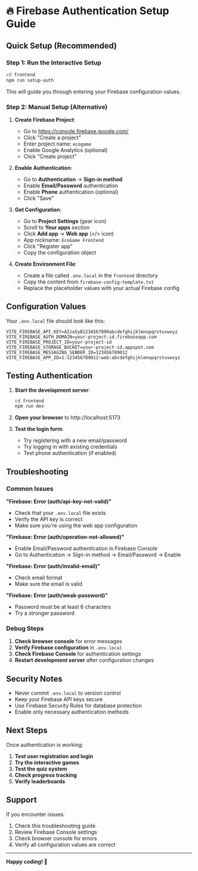 # 🔥 Firebase Authentication Setup Guide

## Quick Setup (Recommended)

### Step 1: Run the Interactive Setup
```bash
cd frontend
npm run setup-auth
```

This will guide you through entering your Firebase configuration values.

### Step 2: Manual Setup (Alternative)

1. **Create Firebase Project**:
   - Go to https://console.firebase.google.com/
   - Click "Create a project"
   - Enter project name: `ecogame`
   - Enable Google Analytics (optional)
   - Click "Create project"

2. **Enable Authentication**:
   - Go to **Authentication** → **Sign-in method**
   - Enable **Email/Password** authentication
   - Enable **Phone** authentication (optional)
   - Click "Save"

3. **Get Configuration**:
   - Go to **Project Settings** (gear icon)
   - Scroll to **Your apps** section
   - Click **Add app** → **Web app** (</> icon)
   - App nickname: `EcoGame Frontend`
   - Click "Register app"
   - Copy the configuration object

4. **Create Environment File**:
   - Create a file called `.env.local` in the `frontend` directory
   - Copy the content from `firebase-config-template.txt`
   - Replace the placeholder values with your actual Firebase config

## Configuration Values

Your `.env.local` file should look like this:

```env
VITE_FIREBASE_API_KEY=AIzaSyB1234567890abcdefghijklmnopqrstuvwxyz
VITE_FIREBASE_AUTH_DOMAIN=your-project-id.firebaseapp.com
VITE_FIREBASE_PROJECT_ID=your-project-id
VITE_FIREBASE_STORAGE_BUCKET=your-project-id.appspot.com
VITE_FIREBASE_MESSAGING_SENDER_ID=123456789012
VITE_FIREBASE_APP_ID=1:123456789012:web:abcdefghijklmnopqrstuvwxyz
```

## Testing Authentication

1. **Start the development server**:
   ```bash
   cd frontend
   npm run dev
   ```

2. **Open your browser** to http://localhost:5173

3. **Test the login form**:
   - Try registering with a new email/password
   - Try logging in with existing credentials
   - Test phone authentication (if enabled)

## Troubleshooting

### Common Issues

**"Firebase: Error (auth/api-key-not-valid)"**
- Check that your `.env.local` file exists
- Verify the API key is correct
- Make sure you're using the web app configuration

**"Firebase: Error (auth/operation-not-allowed)"**
- Enable Email/Password authentication in Firebase Console
- Go to Authentication → Sign-in method → Email/Password → Enable

**"Firebase: Error (auth/invalid-email)"**
- Check email format
- Make sure the email is valid

**"Firebase: Error (auth/weak-password)"**
- Password must be at least 6 characters
- Try a stronger password

### Debug Steps

1. **Check browser console** for error messages
2. **Verify Firebase configuration** in `.env.local`
3. **Check Firebase Console** for authentication settings
4. **Restart development server** after configuration changes

## Security Notes

- Never commit `.env.local` to version control
- Keep your Firebase API keys secure
- Use Firebase Security Rules for database protection
- Enable only necessary authentication methods

## Next Steps

Once authentication is working:

1. **Test user registration and login**
2. **Try the interactive games**
3. **Test the quiz system**
4. **Check progress tracking**
5. **Verify leaderboards**

## Support

If you encounter issues:
1. Check this troubleshooting guide
2. Review Firebase Console settings
3. Check browser console for errors
4. Verify all configuration values are correct

---

**Happy coding! 🚀**
